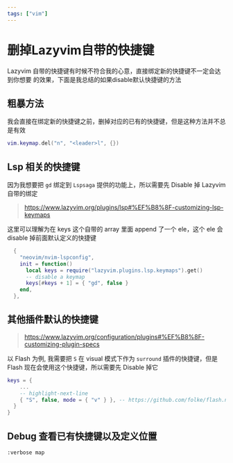 ```yaml
---
tags: ["vim"]
---
```


# 删掉Lazyvim自带的快捷键

Lazyvim 自带的快捷键有时候不符合我的心意，直接绑定新的快捷键不一定会达到你想要
的效果，下面是我总结的如果disable默认快捷键的方法

## 粗暴方法

我会直接在绑定新的快捷键之前，删掉对应的已有的快捷键，但是这种方法并不总是有效

```lua
vim.keymap.del("n", "<leader>l", {})
```

## Lsp 相关的快捷键

因为我想要把 `gd` 绑定到 `Lspsaga` 提供的功能上，所以需要先 Disable 掉 Lazyvim
自带的绑定

> https://www.lazyvim.org/plugins/lsp#%EF%B8%8F-customizing-lsp-keymaps

这里可以理解为在 keys 这个自带的 array 里面 append 了一个 ele，这个 ele 会
disable 掉前面默认定义的快捷键

```lua
  {
    "neovim/nvim-lspconfig",
    init = function()
      local keys = require("lazyvim.plugins.lsp.keymaps").get()
      -- disable a keymap
      keys[#keys + 1] = { "gd", false }
    end,
  },
```

## 其他插件默认的快捷键

> https://www.lazyvim.org/configuration/plugins#%EF%B8%8F-customizing-plugin-specs

以 Flash 为例, 我需要把 `S` 在 visual 模式下作为 `surround` 插件的快捷键，但是Flash
现在会使用这个快捷键，所以需要先 Disable 掉它

```lua
keys = {
    ...
    -- highlight-next-line
    { "S", false, mode = { "v" } }, -- https://github.com/folke/flash.nvim/discussions/251
  }
}
```

## Debug 查看已有快捷键以及定义位置

```
:verbose map
```
